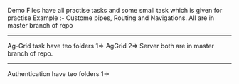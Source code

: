 Demo Files have all practise tasks and some small task which is given for practise
Example :- Custome pipes, Routing and Navigations.
All are in master branch of repo

---------------------------------------------------------------------------------
Ag-Grid task have teo folders
1=> AgGrid
2=> Server
both are in master branch of repo.

---------------------------------------------------------------------------------
Authentication have teo folders                                                                                                            1=>
